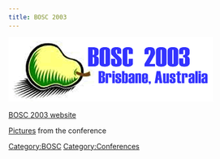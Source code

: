 ```yaml
---
title: BOSC 2003
---
```


![](Bosc-2003-logo.gif "Bosc-2003-logo.gif")

[BOSC 2003 website](http://open-bio.org/bosc2003)

[Pictures](http://gallery.open-bio.org/gallery/bosc2003) from the
conference

<Category:BOSC> <Category:Conferences>
